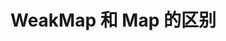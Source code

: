 # WeakMap 和 Map 的区别

<article-info/>

<link-tag :linkList="[{ linkType: 'mdn', linkText:'WeakMap 定义',linkUrl:'https://developer.mozilla.org/zh-CN/docs/Web/JavaScript/Reference/Global_Objects/WeakMap'},{ linkType: 'mdn', linkText:'Map 定义',linkUrl:'https://developer.mozilla.org/zh-CN/docs/Web/JavaScript/Reference/Global_Objects/Map'}]" />
